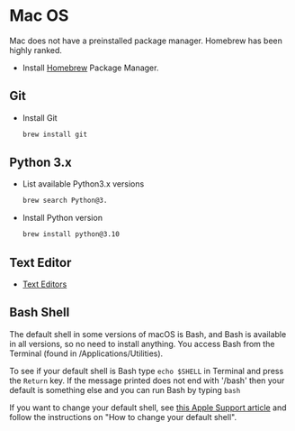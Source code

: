 # Mac OS
Mac does not have a preinstalled package manager. Homebrew has been highly ranked.

* Install [Homebrew](https://brew.sh/) Package Manager.

## Git

* Install Git
    ```sh
    brew install git 
    ```

## Python 3.x

* List available Python3.x versions
    ```sh
    brew search Python@3.
    ```
* Install Python version
    ```sh
    brew install python@3.10
    ```

## Text Editor 

* [Text Editors](/texteditor/)




## Bash Shell

The default shell in some versions of macOS is Bash, and Bash is available in all versions, so no need to install anything. You access Bash from the Terminal (found in /Applications/Utilities).

To see if your default shell is Bash type `echo $SHELL` in Terminal and press the `Return` key. If the message printed does not end with '/bash' then your default is something else and you can run Bash by typing `bash`

If you want to change your default shell, see [this Apple Support article](https://support.apple.com/en-au/HT208050) and follow the instructions on "How to change your default shell".